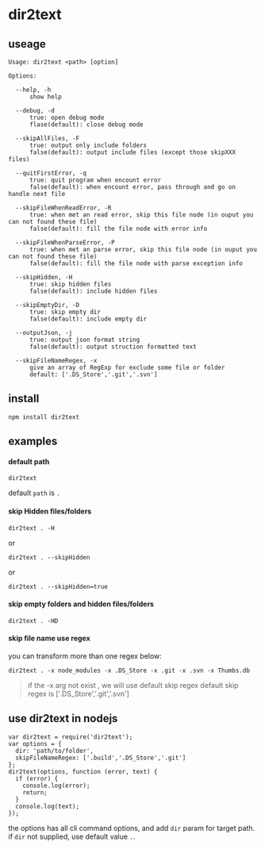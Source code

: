 dir2text
====


## useage

```
Usage: dir2text <path> [option]

Options:

  --help, -h
      show help

  --debug, -d
      true: open debug mode
      flase(default): close debug mode

  --skipAllFiles, -F
      true: output only include folders
      false(default): output include files (except those skipXXX files)

  --quitFirstError, -q
      true: quit program when encount error
      false(default): when encount error, pass through and go on handle next file

  --skipFileWhenReadError, -R
      true: when met an read error, skip this file node (in ouput you can not found these file)
      false(default): fill the file node with error info

  --skipFileWhenParseError, -P
      true: when met an parse error, skip this file node (in ouput you can not found these file)
      false(default): fill the file node with parse exception info

  --skipHidden, -H
      true: skip hidden files
      false(default): include hidden files

  --skipEmptyDir, -D
      true: skip empty dir
      false(default): include empty dir

  --outputJson, -j
      true: output json format string
      false(default): output struction formatted text

  --skipFileNameRegex, -x
      give an array of RegExp for exclude some file or folder
      default: ['.DS_Store','.git','.svn']

```

## install
```
npm install dir2text
```

## examples

#### default path

```
dir2text
```

default `path` is `.`

####

#### skip Hidden files/folders
```
dir2text . -H
```

or

```
dir2text . --skipHidden
```

or

```
dir2text . --skipHidden=true
```

#### skip empty folders and hidden files/folders

```
dir2text . -HD
```

#### skip file name use regex

you can transform more than one regex below:

```
dir2text . -x node_modules -x .DS_Store -x .git -x .svn -x Thumbs.db
```

> if the -x arg not exist , we will use default skip regex
> default skip regex is ['.DS_Store','.git','.svn']

## use dir2text in nodejs

```
var dir2text = require('dir2text');
var options = {
  dir: 'path/to/folder',
  skipFileNameRegex: ['.build','.DS_Store','.git']
};
dir2text(options, function (error, text) {
  if (error) {
    console.log(error);
    return;
  }
  console.log(text);
});
```

the options has all cli command options, and add `dir` param for target path.
if `dir` not supplied, use default value `.`.




